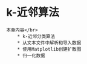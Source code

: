# k-近邻算法

    本章内容</br>
        * k-近邻分类算法
        * 从文本文件中解析和导入数据
        * 使用Matplotlib创建扩散图
        * 归一化数据

